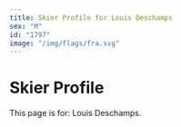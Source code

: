 ```yaml
---
title: Skier Profile for Louis Deschamps
sex: "M"
id: "1797"
image: "/img/flags/fra.svg" 
---
```


# Skier Profile

This page is for: Louis Deschamps.
    